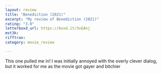 ```yaml
---
layout: review
title: "Benediction (2021)"
excerpt: "My review of Benediction (2021)"
rating: "3.0"
letterboxd_url: https://boxd.it/3vEAnj
mst3k: 
rifftrax: 
category: movie_review

---
```


This one pulled me in! I was initially annoyed with the overly clever dialog, but it worked for me as the movie got gayer and bitchier
